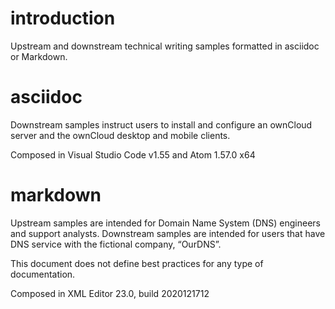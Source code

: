 # introduction
Upstream and downstream technical writing samples formatted in asciidoc or Markdown.

# asciidoc
Downstream samples instruct users to install and configure an ownCloud server and the ownCloud desktop and mobile clients.

Composed in Visual Studio Code v1.55 and Atom 1.57.0 x64

# markdown
Upstream samples are intended for Domain Name System (DNS) engineers and support analysts. Downstream samples are intended for users that have DNS service with the fictional company, “OurDNS”.

This document does not define best practices for any type of documentation.

Composed in <oXygen/> XML Editor 23.0, build 2020121712

